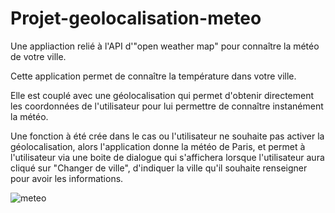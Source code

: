 # Projet-geolocalisation-meteo
Une appliaction relié à l'API d'"open weather map" pour connaître la météo de votre ville.


Cette application permet de connaître la température dans votre ville.

Elle est couplé avec une géolocalisation qui permet d'obtenir directement les coordonnées de l'utilisateur pour lui permettre de connaître instanément la météo.

Une fonction à été crée dans le cas ou l'utilisateur ne souhaite pas activer la géolocalisation, alors l'application donne la météo de Paris, et permet à l'utilisateur via une boite de dialogue qui s'affichera lorsque l'utilisateur aura cliqué sur "Changer de ville", d'indiquer la ville qu'il souhaite renseigner pour avoir les informations.


![meteo](https://user-images.githubusercontent.com/61229701/140053999-ec6066bb-4fde-4e07-a0cf-9ba94057b08d.jpg)
